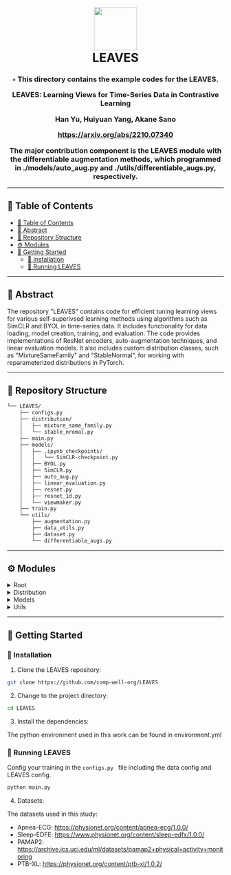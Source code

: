 
<div align="center">
<h1 align="center">
<img src="https://cdn-icons-png.flaticon.com/128/10172/10172835.png" width="100" />
<br>LEAVES</h1>
<h3>◦ This directory contains the example codes for the LEAVES.

LEAVES: Learning Views for Time-Series Data in Contrastive Learning

Han Yu, Huiyuan Yang, Akane Sano

https://arxiv.org/abs/2210.07340

The major contribution component is the LEAVES module with the differentiable augmentation methods, which programmed in ./models/auto_aug.py and ./utils/differentiable_augs.py, respectively.
</h3>

</div>

---

## 📖 Table of Contents
- [📖 Table of Contents](#-table-of-contents)
- [📍 Abstract](#-abstract)
- [📂 Repository Structure](#-repository-structure)
- [⚙️ Modules](#️-modules)
- [🚀 Getting Started](#-getting-started)
  - [🔧 Installation](#-installation)
  - [🤖 Running LEAVES](#-running-leaves)
---


## 📍 Abstract

The repository "LEAVES" contains code for efficient tuning learning views for various self-superivsed learning methods using algorithms such as SimCLR and BYOL in time-series data. It includes functionality for data loading, model creation, training, and evaluation. The code provides implementations of ResNet encoders, auto-augmentation techniques, and linear evaluation models. It also includes custom distribution classes, such as "MixtureSameFamily" and "StableNormal", for working with reparameterized distributions in PyTorch. 

---

## 📂 Repository Structure

```sh
└── LEAVES/
    ├── configs.py
    ├── distribution/
    │   ├── mixture_same_family.py
    │   └── stable_nromal.py
    ├── main.py
    ├── models/
    │   ├── .ipynb_checkpoints/
    │   │   └── SimCLR-checkpoint.py
    │   ├── BYOL.py
    │   ├── SimCLR.py
    │   ├── auto_aug.py
    │   ├── linear_evaluation.py
    │   ├── resnet.py
    │   ├── resnet_1d.py
    │   └── viewmaker.py
    ├── train.py
    └── utils/
        ├── augmentation.py
        ├── data_utils.py
        ├── dataset.py
        └── differentiable_augs.py

```

---


## ⚙️ Modules

<details closed><summary>Root</summary>

| File                                                                       | Summary                                                                                                                                                                                                                                                                                                                                                                                                                                                                                                                                                                                                                                                                                                                                                                                                                                                                                                                                           |
| ---                                                                        | ---                                                                                                                                                                                                                                                                                                                                                                                                                                                                                                                                                                                                                                                                                                                                                                                                                                                                                                                                               |
| [train.py](https://github.com/comp-well-org/LEAVES/blob/main/train.py)     | The code provided contains several functions for training various models. The `trainSimCLR` and `trainSimCLR_` functions train a model using the SimCLR algorithm, optimizing both the encoder and the view maker. It computes the encoder and view maker loss and updates the respective optimizer.The `trainBYOL` and `trainBYOL_` functions train a model using the BYOL algorithm. Similar to SimCLR, it optimizes both the encoder and the view maker. It computes the encoder and view maker loss and updates the respective optimizer.The `trainLinearEvalution` function trains a model using linear evaluation. It optimizes only the encoder and uses a BCEWithLogitsLoss criterion. It trains the model on the given training data, computes the loss, and updates the optimizer.All functions save the model periodically, log the loss values, and print evaluation metrics (such as accuracy and confusion matrix) during training. |
| [main.py](https://github.com/comp-well-org/LEAVES/blob/main/main.py)       | The code above is a script that performs training and evaluation on a deep learning model. It imports various modules and functions from different files within the directory tree. The main function creates data loaders, creates a model, and trains or evaluates the model based on the configuration settings. The script supports different frameworks like SimCLR and BYOL. The create_model function creates the model and initializes it with pre-trained weights if specified. Finally, the main function calls the appropriate training or evaluation function based on the configuration settings.                                                                                                                                                                                                                                                                                                                                    |
| [configs.py](https://github.com/comp-well-org/LEAVES/blob/main/configs.py) | The code is a configuration file that sets up various parameters for training a model using the BYOL or SimCLR framework. It includes data configurations such as file paths and the number of classes, augmentation configurations like noise and warp sigma, model configurations such as input channel size and projection size, and dual modal configurations. It also sets specific parameters for the "LEAVES" experiment, including the framework, use of leaves, number of channels, and view bounds.                                                                                                                                                                                                                                                                                                                                                                                                                       |

</details>

<details closed><summary>Distribution</summary>

| File                                                                                                            | Summary                                                                                                                                                                                                                                                                                                                                                                                                                                                                                                      |
| ---                                                                                                             | ---                                                                                                                                                                                                                                                                                                                                                                                                                                                                                                          |
| [mixture_same_family.py](https://github.com/comp-well-org/LEAVES/blob/main/distribution/mixture_same_family.py) | The code defines a custom distribution class called `MixtureSameFamily` that implements a mixture distribution where all components are from different parameterizations of the same distribution type. It takes in a `Categorical` distribution for selecting the components and a component distribution. The code also includes some utility functions and imports necessary libraries for working with distributions in PyTorch.                                                                         |
| [stable_nromal.py](https://github.com/comp-well-org/LEAVES/blob/main/distribution/stable_nromal.py)             | The code provides an implementation of the StableNormal distribution in PyTorch, which adds stable cumulative distribution functions (CDF) and log-CDF to the standard Normal distribution. It includes functions for ndtr (standard Gaussian CDF), log_ndtr (standard Gaussian log-CDF), and log_ndtr_series (asymptotic series expansion of the log of normal CDF). The code also includes some test code to compare the results with SciPy's ndtr implementation for both float32 and float64 data types. |

</details>

<details closed><summary>Models</summary>

| File                                                                                                  | Summary                                                                                                                                                                                                                                                                                                                                                                                                                                                                                                                                                                                                                                                                                                                                                                                                                                                                                                                                                                                                                                                                                                                                                                                                                                        |
| ---                                                                                                   | ---                                                                                                                                                                                                                                                                                                                                                                                                                                                                                                                                                                                                                                                                                                                                                                                                                                                                                                                                                                                                                                                                                                                                                                                                                                            |
| [viewmaker.py](https://github.com/comp-well-org/LEAVES/blob/main/models/viewmaker.py)                 | The code defines a ViewMaker class that represents a neural network used for stochastic mapping of a multichannel 2D input to an output of the same size. The network consists of convolutional layers, residual blocks, and upsampling layers. It allows for control over various parameters such as the number of channels, distortion budget, activation function, clamping of outputs, frequency domain perturbation, downsampling, and number of residual blocks. The network's forward method applies the necessary transformations and returns the output. Key components of the network include ConvLayer, ResidualBlock, and UpsampleConvLayer.                                                                                                                                                                                                                                                                                                                                                                                                                                                                                                                                                                                       |
| [linear_evaluation.py](https://github.com/comp-well-org/LEAVES/blob/main/models/linear_evaluation.py) | The code defines a class called LinearEvaResNet, which is a neural network model for linear evaluation using a ResNet encoder. The model takes as input an image and passes it through the encoder, which consists of a series of convolutional layers. The output of the encoder is then flattened and passed through fully connected layers to produce the final classification output. The model also includes dropout regularization.                                                                                                                                                                                                                                                                                                                                                                                                                                                                                                                                                                                                                                                                                                                                                                                                      |
| [BYOL.py](https://github.com/comp-well-org/LEAVES/blob/main/models/BYOL.py)                           | The code defines the BYOL (Bootstrap Your Own Latent) model, which is a self-supervised learning algorithm for representation learning. The BYOL model consists of an encoder network that maps input data to a latent space, a predictor network that predicts features from the encoded data, and an exponential moving average (EMA) mechanism for target network updates. The main functionality of the code includes:-Helper functions for default values, flattening tensors, caching, gradient requirements, and loss calculation-A class for random augmentation, implementing augmentation with a given probability-A class for exponential moving average (EMA), used to update the target encoder network-MLP (Multi-Layer Perceptron) architectures for the projector and predictor networks-The main BYOL class, which initializes the encoder, encoder target, predictor, and other parameters-Methods for creating the encoder, target encoder, and resetting/updating the target encoder-The forward method, which performs the forward pass of the BYOL model, including encoding, projection, and loss calculation                                                                                                           |
| [resnet_1d.py](https://github.com/comp-well-org/LEAVES/blob/main/models/resnet_1d.py)                 | The code represents a ResNet model architecture for 1D signal data. It includes the definition of a BasicBlock and two ResNet models: model_ResNet and model_ResNet_dualmodal. The BasicBlock is a building block for the ResNet models, consisting of convolutional layers, batch normalization, and residual connections. The model_ResNet is a single-modality ResNet model, while the model_ResNet_dualmodal is a dual-modality ResNet model that takes input from two different channels and concatenates them. Both models have forward methods to process input data and produce output.                                                                                                                                                                                                                                                                                                                                                                                                                                                                                                                                                                                                                                                |
| [auto_aug.py](https://github.com/comp-well-org/LEAVES/blob/main/models/auto_aug.py)                   | The code represents a module for auto augmentation, which is a technique used in training neural networks. The module includes functions for various types of data augmentation, such as jitter, scaling, rotation, time distortion, permutation, magnitude warp, and frequency depression. These augmentations are applied to the input data to enhance the performance and robustness of the neural network. The module also includes an attention mechanism for focusing on important features during augmentation.                                                                                                                                                                                                                                                                                                                                                                                                                                                                                                                                                                                                                                                                                                                         |
| [resnet.py](https://github.com/comp-well-org/LEAVES/blob/main/models/resnet.py)                       | The code represents a ResNet encoder implementation in PyTorch, specifically for 1D convolutional neural networks. It includes custom implementation of the `MyConv1dPadSame` and `MyMaxPool1dPadSame` classes to support "SAME" padding. These classes extend the corresponding PyTorch classes to provide consistent padding behavior.The `BasicBlock` class represents a basic block of the ResNet architecture, consisting of two convolutional layers with batch normalization, rectified linear unit (ReLU) activation, and optional dropout. The block performs residual connections and downsampling if specified.The `ResNetEncoder` class implements the ResNet encoder architecture by stacking the basic blocks. It starts with a first block that applies a convolutional layer, followed by a specified number of residual blocks. The output of the final residual block is passed through average pooling before being fed into a final batch normalization layer and ReLU activation. The architecture also includes an adaptive average pooling layer to ensure consistent output dimensions.Overall, the code provides a flexible and customizable implementation of a ResNet encoder for 1D convolutional neural networks. |
| [SimCLR.py](https://github.com/comp-well-org/LEAVES/blob/main/models/SimCLR.py)                       | The code defines a SimCLR model for contrastive learning. It contains several classes and functions related to the SimCLR objective and loss calculation. The main SimCLR class has a forward method that takes in two sets of input data and outputs the embeddings for each set. It uses a ResNet encoder and a fully connected layer to generate the embeddings. The contrastive loss is calculated based on the embeddings using the l2_normalize function and other operations. The model also includes functionality for handling dual-modal inputs and using a viewmaker for data augmentation.                                                                                                                                                                                                                                                                                                                                                                                                                                                                                                                                                                                                                                         |

</details>



<details closed><summary>Utils</summary>

| File                                                                                                     | Summary                                                                                                                                                                                                                                                                                                                                                                                                                                                                                                                                                    |
| ---                                                                                                      | ---                                                                                                                                                                                                                                                                                                                                                                                                                                                                                                                                                        |
| [augmentation.py](https://github.com/comp-well-org/LEAVES/blob/main/utils/augmentation.py)               | The code in `augmentation.py` provides functions for data augmentation, specifically for time series data. The implemented functions include `jitter`, which adds random noise to the data, `scaling`, which scales the data by a random factor, `rotation`, which randomly rotates the features of the data, and `permutation`, which randomly splits the data into segments. These functions aim to increase the diversity of the dataset and improve the robustness of machine learning models trained on the data.                                     |
| [data_utils.py](https://github.com/comp-well-org/LEAVES/blob/main/utils/data_utils.py)                   | The code in `utils/data_utils.py` provides functions for data preprocessing and conversion. It includes a function `normalize_data()` that normalizes a given dataset, `Catergorical2OneHotCoding()` which converts categorical data to one-hot encoding, `Logits2Binary()` which applies sigmoid function and returns the index of the maximum value, `logits_2_multi_label()` which converts logits to multi-label predictions, and `test()` which demonstrates the usage of these functions.                                                            |
| [dataset.py](https://github.com/comp-well-org/LEAVES/blob/main/utils/dataset.py)                         | The code defines several classes that extend the `torch.utils.data.Dataset` class to handle different types of datasets. The datasets include `TransDataset`, `SleepEDFE_Dataset`, `SemiSupDatasetSMILE`, and `SupervisedDataset`. Each dataset class has its own `__init__`, `__len__`, and `__getitem__` methods to load, preprocess, and return the data. These datasets are designed for tasks such as data transformation, sleep electroencephalography (EEG) signal classification, semi-supervised learning, and supervised learning.               |
| [differentiable_augs.py](https://github.com/comp-well-org/LEAVES/blob/main/utils/differentiable_augs.py) | The code in `utils/differentiable_augs.py` provides functions for various data augmentation techniques. These include jittering, scaling, rotation, time distortion, permutation, magnitude warping, and frequency depression. These techniques can be used to augment data for tasks such as image classification or time series analysis. The code also includes custom autograd functions for differentiable rounding and converting tensors to floats. Overall, this code provides a set of functions for differentiable data augmentation operations. |

</details>

---

## 🚀 Getting Started

### 🔧 Installation

1. Clone the LEAVES repository:
```sh
git clone https://github.com/comp-well-org/LEAVES
```

2. Change to the project directory:
```sh
cd LEAVES
```

3. Install the dependencies:

The python environment used in this work can be found in environment.yml
### 🤖 Running LEAVES

Config your training in the ```configs.py ``` file including the data config and LEAVES config.

```sh
python main.py
```

4. Datasets:

The datasets used in this study:
- Apnea-ECG: https://physionet.org/content/apnea-ecg/1.0.0/
- Sleep-EDFE: https://www.physionet.org/content/sleep-edfx/1.0.0/
- PAMAP2: https://archive.ics.uci.edu/ml/datasets/pamap2+physical+activity+monitoring
- PTB-XL: https://physionet.org/content/ptb-xl/1.0.2/
